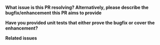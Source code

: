 <!--
Note that leaving sections blank will make it difficult for us understand what this PR is for and it may be closed.
-->

**What issue is this PR resolving? Alternatively, please describe the bugfix/enhancement this PR aims to provide**
<!-- 
Provide a general description of the code changes in your pull
request. If bugs were fixed, please document the changes and why
they were introduced.

Please ensure that your PR contains test cases that cover all new
code and any changes to existing code. Without tests, your PR is
likely to be closed without merging.

If the build is not green, your PR may be closed without merging.

If you do not understand why the build is not green, please ask! We might be able to help.
-->

**Have you provided unit tests that either prove the bugfix or cover the enhancement?**

**Related issues**
<!--
Please review the (https://github.com/likeastore/ng-dialog/issues)
page, and link any issues that are addressed or related to this PR.
-->
